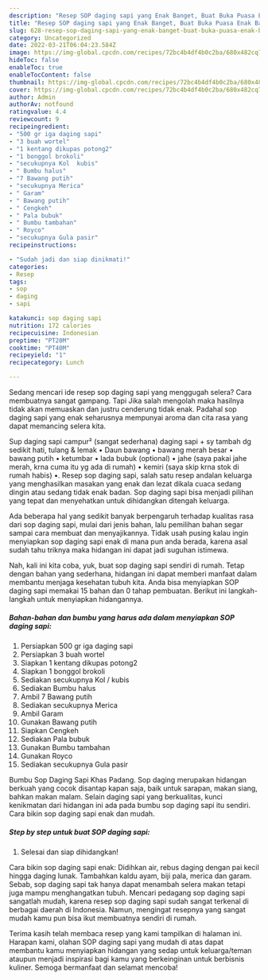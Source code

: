 ```yaml
---
description: "Resep SOP daging sapi yang Enak Banget, Buat Buka Puasa Enak Banget"
title: "Resep SOP daging sapi yang Enak Banget, Buat Buka Puasa Enak Banget"
slug: 628-resep-sop-daging-sapi-yang-enak-banget-buat-buka-puasa-enak-banget
category: Uncategorized
date: 2022-03-21T06:04:23.584Z
image: https://img-global.cpcdn.com/recipes/72bc4b4df4b0c2ba/680x482cq70/sop-daging-sapi-foto-resep-utama.jpg
hideToc: false
enableToc: true
enableTocContent: false
thumbnail: https://img-global.cpcdn.com/recipes/72bc4b4df4b0c2ba/680x482cq70/sop-daging-sapi-foto-resep-utama.jpg
cover: https://img-global.cpcdn.com/recipes/72bc4b4df4b0c2ba/680x482cq70/sop-daging-sapi-foto-resep-utama.jpg
author: Admin
authorAv: notfound
ratingvalue: 4.4
reviewcount: 9
recipeingredient:
- "500 gr iga daging sapi"
- "3 buah wortel"
- "1 kentang dikupas potong2"
- "1 bonggol brokoli"
- "secukupnya Kol  kubis"
- " Bumbu halus"
- "7 Bawang putih"
- "secukupnya Merica"
- " Garam"
- " Bawang putih"
- " Cengkeh"
- " Pala bubuk"
- " Bumbu tambahan"
- " Royco"
- "secukupnya Gula pasir"
recipeinstructions:

- "Sudah jadi dan siap dinikmati!"
categories:
- Resep
tags:
- sop
- daging
- sapi

katakunci: sop daging sapi 
nutrition: 172 calories
recipecuisine: Indonesian
preptime: "PT20M"
cooktime: "PT40M"
recipeyield: "1"
recipecategory: Lunch

---
```



Sedang mencari ide resep sop daging sapi yang menggugah selera? Cara membuatnya sangat gampang. Tapi Jika salah mengolah maka hasilnya tidak akan memuaskan dan justru cenderung tidak enak. Padahal sop daging sapi yang enak seharusnya mempunyai aroma dan cita rasa yang dapat memancing selera kita.


Sup daging sapi campur² (sangat sederhana) daging sapi + sy tambah dg sedikit hati, tulang &amp; lemak • Daun bawang • bawang merah besar • bawang putih • ketumbar • lada bubuk (optional) • jahe (saya pakai jahe merah, krna cuma itu yg ada di rumah) • kemiri (saya skip krna stok di rumah habis) •. Resep sop daging sapi, salah satu resep andalan keluarga yang menghasilkan masakan yang enak dan lezat dikala cuaca sedang dingin atau sedang tidak enak badan. Sop daging sapi bisa menjadi pilihan yang tepat dan menyehatkan untuk dihidangkan ditengah keluarga.

Ada beberapa hal yang sedikit banyak berpengaruh terhadap kualitas rasa dari sop daging sapi, mulai dari jenis bahan, lalu pemilihan bahan segar sampai cara membuat dan menyajikannya. Tidak usah pusing kalau ingin menyiapkan sop daging sapi enak di mana pun anda berada, karena asal sudah tahu triknya maka hidangan ini dapat jadi suguhan istimewa.


Nah, kali ini kita coba, yuk, buat sop daging sapi sendiri di rumah. Tetap dengan bahan yang sederhana, hidangan ini dapat memberi manfaat dalam membantu menjaga kesehatan tubuh kita. Anda bisa menyiapkan SOP daging sapi memakai 15 bahan dan 0 tahap pembuatan. Berikut ini langkah-langkah untuk menyiapkan hidangannya.

<!--inarticleads1-->

##### Bahan-bahan dan bumbu yang harus ada dalam menyiapkan SOP daging sapi:

1. Persiapkan 500 gr iga daging sapi
1. Persiapkan 3 buah wortel
1. Siapkan 1 kentang dikupas potong2
1. Siapkan 1 bonggol brokoli
1. Sediakan secukupnya Kol / kubis
1. Sediakan  Bumbu halus
1. Ambil 7 Bawang putih
1. Sediakan secukupnya Merica
1. Ambil  Garam
1. Gunakan  Bawang putih
1. Siapkan  Cengkeh
1. Sediakan  Pala bubuk
1. Gunakan  Bumbu tambahan
1. Gunakan  Royco
1. Sediakan secukupnya Gula pasir


Bumbu Sop Daging Sapi Khas Padang. Sop daging merupakan hidangan berkuah yang cocok disantap kapan saja, baik untuk sarapan, makan siang, bahkan makan malam. Selain daging sapi yang berkualitas, kunci kenikmatan dari hidangan ini ada pada bumbu sop daging sapi itu sendiri. Cara bikin sop daging sapi enak dan mudah. 

<!--inarticleads2-->

##### Step by step untuk buat SOP daging sapi:


1. Selesai dan siap dihidangkan!

Cara bikin sop daging sapi enak: Didihkan air, rebus daging dengan pai kecil hingga daging lunak. Tambahkan kaldu ayam, biji pala, merica dan garam. Sebab, sop daging sapi tak hanya dapat menambah selera makan tetapi juga mampu menghangatkan tubuh. Mencari pedagang sop daging sapi sangatlah mudah, karena resep sop daging sapi sudah sangat terkenal di berbagai daerah di Indonesia. Namun, mengingat resepnya yang sangat mudah kamu pun bisa ikut membuatnya sendiri di rumah. 

Terima kasih telah membaca resep yang kami tampilkan di halaman ini. Harapan kami, olahan SOP daging sapi yang mudah di atas dapat membantu kamu menyiapkan hidangan yang sedap untuk keluarga/teman ataupun menjadi inspirasi bagi kamu yang berkeinginan untuk berbisnis kuliner. Semoga bermanfaat dan selamat mencoba!
